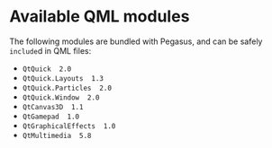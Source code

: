 # Available QML modules

The following modules are bundled with Pegasus, and can be safely `include`d in QML files:

- `QtQuick  2.0`
- `QtQuick.Layouts  1.3`
- `QtQuick.Particles  2.0`
- `QtQuick.Window  2.0`
- `QtCanvas3D  1.1`
- `QtGamepad  1.0`
- `QtGraphicalEffects  1.0`
- `QtMultimedia  5.8`
